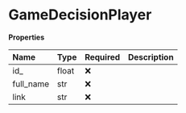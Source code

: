 # GameDecisionPlayer

**Properties**

| Name      | Type  | Required | Description |
| :-------- | :---- | :------- | :---------- |
| id\_      | float | ❌       |             |
| full_name | str   | ❌       |             |
| link      | str   | ❌       |             |

<!-- This file was generated by liblab | https://liblab.com/ -->

